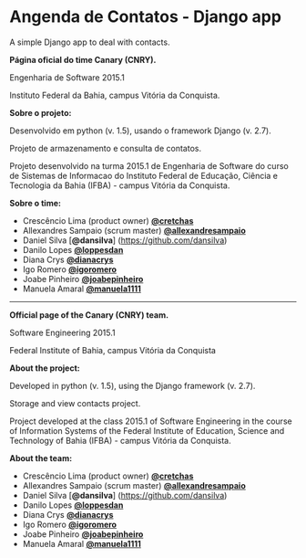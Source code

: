# Angenda de Contatos - Django app
A simple Django app to deal with contacts.

**Página oficial do time Canary (CNRY).**

Engenharia de Software 2015.1

Instituto Federal da Bahia, campus Vitória da Conquista.

**Sobre o projeto:**

Desenvolvido em python (v. 1.5), usando o framework Django (v. 2.7).

Projeto de armazenamento e consulta de contatos.

Projeto desenvolvido na turma 2015.1 de Engenharia de Software do curso de Sistemas de Informacao do Instituto Federal de Educação, Ciência e Tecnologia da Bahia (IFBA) - campus Vitória da Conquista.

**Sobre o time:**
- Crescêncio Lima (product owner) [**@cretchas**](https://github.com/cretchas)
- Allexandres Sampaio (scrum master) [**@allexandresampaio**](https://github.com/allexandresampaio)
- Daniel Silva [**@dansilva**] (https://github.com/dansilva)
- Danilo Lopes [**@loppesdan**](https://github.com/loppesdan)
- Diana Crys [**@dianacrys**](https://github.com/dianacrys)
- Igo Romero [**@igoromero**](https://github.com/igoromero)
- Joabe Pinheiro [**@joabepinheiro**](https://github.com/joabepinheiro)
- Manuela Amaral [**@manuela1111**](https://github.com/manuela1111)

---------------------------------------------------------------------------------------------------

**Official page of the Canary (CNRY) team.**

Software Engineering 2015.1

Federal Institute of Bahia, campus Vitória da Conquista

**About the project:**

Developed in python (v. 1.5), using the Django framework (v. 2.7).

Storage and view contacts project.

Project developed at the class 2015.1 of Software Engineering in the course of Information Systems of the Federal Institute of Education, Science and Technology of Bahia (IFBA) - campus Vitória da Conquista.

**About the team:**
- Crescêncio Lima (product owner) [**@cretchas**](https://github.com/cretchas)
- Allexandres Sampaio (scrum master) [**@allexandresampaio**](https://github.com/allexandresampaio)
- Daniel Silva [**@dansilva**] (https://github.com/dansilva)
- Danilo Lopes [**@loppesdan**](https://github.com/loppesdan)
- Diana Crys [**@dianacrys**](https://github.com/dianacrys)
- Igo Romero [**@igoromero**](https://github.com/igoromero)
- Joabe Pinheiro [**@joabepinheiro**](https://github.com/joabepinheiro)
- Manuela Amaral [**@manuela1111**](https://github.com/manuela1111)
